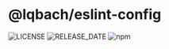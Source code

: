 # @lqbach/eslint-config

![LICENSE](https://img.shields.io/github/license/lqbach/eslint-prettier-config?labelColor=BDD4E7&color=444E5F) ![RELEASE_DATE](https://img.shields.io/github/release-date/lqbach/eslint-prettier-config?labelColor=BDD4E7&color=444E5F) ![npm](https://img.shields.io/npm/v/@lqbach/eslint-config?color=444E5F&label=version&labelColor=BDD4E7)
